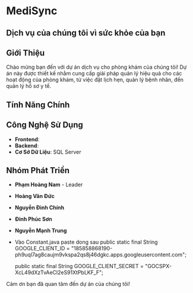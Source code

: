 # MediSync
## Dịch vụ của chúng tôi vì sức khỏe của bạn
## Giới Thiệu

Chào mừng bạn đến với dự án dịch vụ cho phòng khám của chúng tôi! Dự án này được thiết kế nhằm cung cấp giải pháp quản lý hiệu quả cho các hoạt động của phòng khám, từ việc đặt lịch hẹn, quản lý bệnh nhân, đến quản lý hồ sơ y tế.

## Tính Năng Chính




## Công Nghệ Sử Dụng

- **Frontend**: 
- **Backend**: 
- **Cơ Sở Dữ Liệu**: SQL Server

## Nhóm Phát Triển

- **Phạm Hoàng Nam** - Leader
- **Hoàng Văn Đức**
- **Nguyễn Đình Chính**
- **Đinh Phúc Sơn**
- **Nguyễn Mạnh Trung**


- Vào Constant.java paste dong sau 
    public static final String GOOGLE_CLIENT_ID = "185858868190-ph9uql7ag8caujm9vkspa2qs8j46dgkc.apps.googleusercontent.com";

    public static final String GOOGLE_CLIENT_SECRET = "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";


Cảm ơn bạn đã quan tâm đến dự án của chúng tôi!